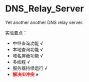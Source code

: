 # DNS_Relay_Server
Yet another another DNS relay server.

实验要点：
- 中继查询功能 √
- 本地查询功能 √
- 域名屏蔽功能 √
- 多线程 √
- 服务器持续运行 √
- **<font color=red>解决ID冲突</font> ×**
